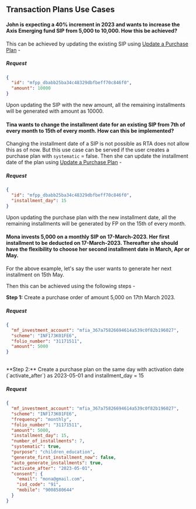 ## Transaction Plans Use Cases

#### John is expecting a 40% increment in 2023 and wants to increase the Axis Emerging fund SIP from 5,000 to 10,000. How this be achieved?

This can be achieved by updating the existing SIP using [Update a Purchase Plan](#https://fintechprimitives.com/docs/api/#update-a-purchase-plan) -

##### Request
```json
{
  "id": "mfpp_dbabb25ba34c48329dbfbeff70c846f0",
  "amount": 10000
}
```

Upon updating the SIP with the new amount, all the remaining installments will be generated with amount as 10000.

#### Tina wants to change the installment date for an existing SIP from 7th of every month to 15th of every month. How can this be implemented? 

Changing the installment date of a SIP is not possible as RTA does not allow this as of now.
But this use case can be served if the user creates a purchase plan with `systematic` = false.
Then she can update the installment date of the plan using [Update a Purchase Plan](#https://fintechprimitives.com/docs/api/#update-a-purchase-plan) -

##### Request
```json
{
  "id": "mfpp_dbabb25ba34c48329dbfbeff70c846f0",
  "installment_day": 15
}
```

Upon updating the purchase plan with the new installment date, all the remaining installments will be generated by FP on the 15th of every month.

#### Mona invests 5,000 on a monthly SIP  on 17-March-2023. Her first installment to be deducted on 17-March-2023. Thereafter she should have the flexibility to choose her second installment date in March, Apr or May. 

For the above example, let's say the user wants to generate her next installment on 15th May.

Then this can be achieved using the following steps - <br>

**Step 1:** Create a purchase order of amount 5,000 on 17th March 2023.

##### Request
```json
{
  "mf_investment_account": "mfia_367a75826694614a539c0f82b196027",
  "scheme": "INF173K01FE6",
  "folio_number": "31171511",
  "amount": 5000
}
```
<br>
**Step 2:**  Create a purchase plan on the same day with activation date (`activate_after`) as 2023-05-01 and installment_day = 15

##### Request
```json
{
  "mf_investment_account": "mfia_367a75826694614a539c0f82b196027",
  "scheme": "INF173K01FE6",
  "frequency": "monthly",
  "folio_number": "31171511",
  "amount": 5000,
  "installment_day": 15,
  "number_of_installments": 7,
  "systematic": true,
  "purpose": "children_education",
  "generate_first_installment_now": false,
  "auto_generate_installments": true,
  "activate_after": "2023-05-01",
  "consent": {
    "email": "mona@gmail.com",
    "isd_code": "91",
    "mobile": "9008580644"
  }
}
```
